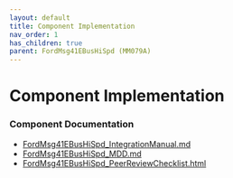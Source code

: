 ```yaml
---
layout: default
title: Component Implementation
nav_order: 1
has_children: true
parent: FordMsg41EBusHiSpd (MM079A)
---
```

# Component Implementation
### Component Documentation

- [FordMsg41EBusHiSpd_IntegrationManual.md](doc/FordMsg41EBusHiSpd_IntegrationManual.md)
- [FordMsg41EBusHiSpd_MDD.md](doc/FordMsg41EBusHiSpd_MDD.md)
- [FordMsg41EBusHiSpd_PeerReviewChecklist.html](doc/FordMsg41EBusHiSpd_PeerReviewChecklist.html)

